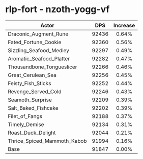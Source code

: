 # rlp-fort - nzoth-yogg-vf
| Actor | DPS | Increase |
|---|:---:|:---:|
|Draconic_Augment_Rune|92436|0.64%|
|Fated_Fortune_Cookie|92360|0.56%|
|Sizzling_Seafood_Medley|92297|0.49%|
|Aromatic_Seafood_Platter|92282|0.47%|
|Thousandbone_Tongueslicer|92266|0.46%|
|Great_Cerulean_Sea|92256|0.45%|
|Feisty_Fish_Sticks|92252|0.44%|
|Revenge_Served_Cold|92246|0.43%|
|Seamoth_Surprise|92209|0.39%|
|Salt_Baked_Fishcake|92202|0.39%|
|Filet_of_Fangs|92188|0.37%|
|Timely_Demise|92134|0.31%|
|Roast_Duck_Delight|92044|0.21%|
|Thrice_Spiced_Mammoth_Kabob|91994|0.16%|
|Base|91847|0.00%|
